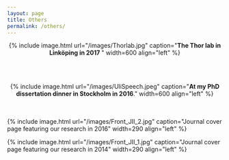 ```yaml
---
layout: page
title: Others
permalink: /others/
---
```

<style>
  .image-wrapper-1 {
    width: 100%;
    text-align: center;
  }

  .image-wrapper-1 img {
    max-width: 100%;
    display: block;
    margin: auto;
  }

  .image-wrapper-2 {
    width: 100%;
    text-align: center;
  }

  .image-wrapper-2 img {
    max-width: 100%;
    display: block;
    margin: auto;
  }

  .image-wrapper-3 {
    width: 100%;
    text-align: center;
  }

  .image-wrapper-3 img {
    max-width: 100%;
    display: block;
    margin: auto;
  }
</style>



<div class="image-wrapper-1">
  {% include image.html url="/images/Thorlab.jpg" caption="<b>The Thor lab in Linköping in 2017 </b>" width=600 align="left" %}
</div>

<br><br> <!-- Add 2 line breaks -->



<div class="image-wrapper-2">
  {% include image.html url="/images/UliSpeech.jpeg" caption="<b>At my PhD dissertation dinner in Stockholm in 2016</b>." width=600 align="left" %}
</div>
<br><br> <!-- Add 2 line breaks -->



{% include image.html url="/images/Front_JII_2.jpg" caption="Journal cover page featuring our research in 2016" width=290 align="left" %}

{% include image.html url="/images/Front_JII_1.jpg" caption="Journal cover page featuring our research in 2014" width=290 align="left" %} <br><br>





